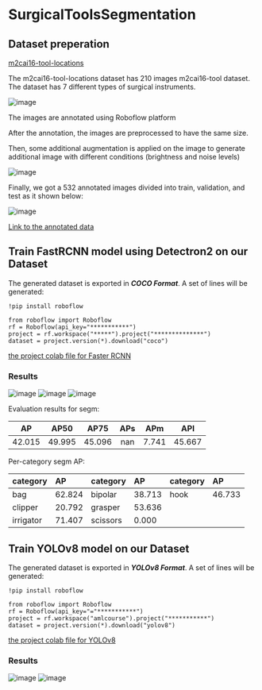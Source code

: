 # SurgicalToolsSegmentation

## Dataset preperation

[m2cai16-tool-locations](http://ai.stanford.edu/~syyeung/resources/m2cai16-tool-locations.zip)

The m2cai16-tool-locations dataset has 210 images m2cai16-tool dataset. The dataset has 7 different types of surgical instruments.

![image](https://user-images.githubusercontent.com/94979970/229603941-36d19b1d-54c3-42aa-bf73-78c689fab954.png)

The images are annotated using Roboflow platform

After the annotation, the images are preprocessed to have the same size.

Then, some additional augmentation is applied on the image to generate additional image with different conditions (brightness and noise levels)

![image](https://user-images.githubusercontent.com/94979970/235088072-ff005275-7a5c-47ac-b39f-f268391c34d0.png)


Finally, we got a 532 annotated images divided into train, validation, and test as it shown below:

![image](https://user-images.githubusercontent.com/94979970/235087963-4ef3eb30-8097-4070-8755-70614d7fbd7d.png)

[Link to the annotated data](https://app.roboflow.com/amlcourse/surgical-tools-detection-tjnkm/1)


## Train FastRCNN model using Detectron2 on our Dataset

The generated dataset is exported in ***COCO Format***. A set of lines will be generated:

    !pip install roboflow

    from roboflow import Roboflow
    rf = Roboflow(api_key="***********")
    project = rf.workspace("*****").project("**************")
    dataset = project.version(*).download("coco")


[the project colab file for Faster RCNN](https://github.com/KaramAlmaghout/SurgicalToolsSegmentation/blob/main/AML_Assignment2_FasterRCNN.ipynb) 


### Results

![image](https://user-images.githubusercontent.com/94979970/235088718-c6966893-6dc6-4ccf-b92f-8b0a69f8bfc2.png)
![image](https://user-images.githubusercontent.com/94979970/235088744-fc25bd64-63cb-41ad-9b63-5de39853e8fe.png)
![image](https://user-images.githubusercontent.com/94979970/235088877-f980fc14-c7be-4de2-afb6-03a099317889.png)


Evaluation results for segm: 

|   AP   |  AP50  |  AP75  |  APs  |  APm  |  APl   |
|:------:|:------:|:------:|:-----:|:-----:|:------:|
| 42.015 | 49.995 | 45.096 |  nan  | 7.741 | 45.667 |

Per-category segm AP: 

| category       | AP     | category   | AP     | category   | AP     |
|:---------------|:-------|:-----------|:-------|:-----------|:-------|
| bag            | 62.824 | bipolar    | 38.713 |hook        | 46.733 |
| clipper        | 20.792 | grasper    | 53.636 |            |        |
| irrigator      | 71.407 | scissors   | 0.000  |            |        |



## Train YOLOv8 model on our Dataset

The generated dataset is exported in ***YOLOv8 Format***. A set of lines will be generated:

    !pip install roboflow
    
    from roboflow import Roboflow
    rf = Roboflow(api_key="="***********")
    project = rf.workspace("amlcourse").project("***********")
    dataset = project.version(*).download("yolov8")


[the project colab file for YOLOv8]()

### Results

![image](https://user-images.githubusercontent.com/94979970/235090417-58ce726a-7e20-4818-b2a3-dc598c12278a.png)
![image](https://user-images.githubusercontent.com/94979970/235090455-4b8de066-d7df-473a-ad11-33f140eb37dd.png)

